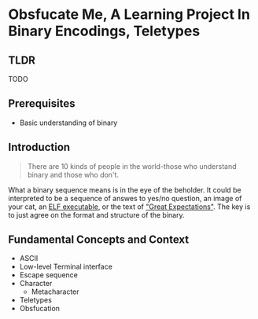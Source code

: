 # Obsfucate Me, A Learning Project In Binary Encodings, Teletypes
## TLDR 
TODO
## Prerequisites
- Basic understanding of binary
## Introduction
> There are 10 kinds of people in the world-those who understand binary and those who don't.

What a binary sequence means is in the eye of the beholder. It could be interpreted to be a sequence of answes to yes/no question, an image of your cat, an [ELF executable](https://en.wikipedia.org/wiki/Executable_and_Linkable_Format), or the text of ["Great Expectations"](https://en.wikipedia.org/wiki/Great_Expectations). The key is to just agree on the format and structure of the binary.

## Fundamental Concepts and Context
- ASCII
- Low-level Terminal interface
- Escape sequence
- Character
  - Metacharacter
- Teletypes
- Obsfucation